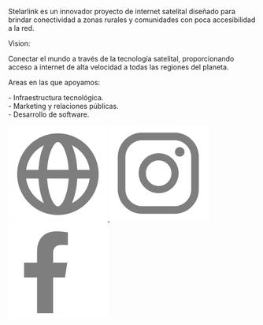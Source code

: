 <!-- TITULO MARCA -->
<span class="font-bold text-start text-xl"> Stelarlink</span><span class="font-light text-start text-xl"> es un innovador proyecto de internet satelital diseñado para brindar conectividad a zonas rurales y comunidades con poca accesibilidad a la red.</span> 

<!-- VISION -->
<span class="font-semibold text-start text-xl"> Vision:</span>

<span class="font-light text-start text-xl"> Conectar el mundo a través de la tecnología satelital, proporcionando acceso a internet de alta velocidad a todas las regiones del planeta.</span> 
<!-- AREAS DE TRABAJO -->
<span class="font-semibold text-start text-xl"> Areas en las que apoyamos:</span>

<span class="font-light text-start text-xl"> - Infraestructura tecnológica. <br>- Marketing y relaciones públicas. <br>- Desarrollo de software.
</span> 
  <div class="flex justify-items-center w-5/12 py-5 gap-2">
<a href=""><img src="/src/assets/images/iconos-links/icon-web.png" alt="" class="w-14 h-14">
</a>
<a href=""><img src="/src/assets/images/iconos-links/icon-ig.png" alt="" class="w-14 h-14">
</a>
<a href=""><img src="/src/assets/images/iconos-links/icon-fb.png" alt="" class="w-14 h-14">
</a>
</div>